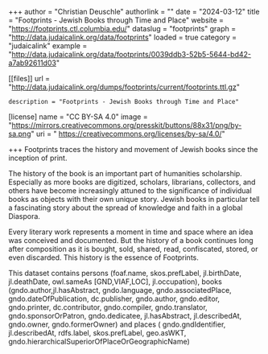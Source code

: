 +++ 
author = "Christian Deuschle" 
authorlink = "" 
date = "2024-03-12" 
title = "Footprints - Jewish Books through Time and Place" 
website = "https://footprints.ctl.columbia.edu/" 
dataslug = "footprints" 
graph = "http://data.judaicalink.org/data/footprints"
loaded = true 
category = "judaicalink" 
example = "http://data.judaicalink.org/data/footprints/0039ddb3-52b5-5644-bd42-a7ab92611d03"



[[files]]
	url = "http://data.judaicalink.org/dumps/footprints/current/footprints.ttl.gz"
	
	
	description = "Footprints - Jewish Books through Time and Place"
	
[license]
name = "CC BY-SA 4.0"
image = "https://mirrors.creativecommons.org/presskit/buttons/88x31/png/by-sa.png"
uri = " https://creativecommons.org/licenses/by-sa/4.0/"

+++
Footprints traces the history and movement of Jewish books since the inception of print. <!--more--> 

The history of the book is an important part of humanities scholarship. Especially as more books are digitized, scholars, librarians, collectors, and others have become increasingly attuned to the significance of individual books as objects with their own unique story. Jewish books in particular tell a fascinating story about the spread of knowledge and faith in a global Diaspora.

Every literary work represents a moment in time and space where an idea was conceived and documented. But the history of a book continues long after composition as it is bought, sold, shared, read, confiscated, stored, or even discarded. This history is the essence of Footprints.

This dataset contains persons (foaf.name, skos.prefLabel, jl.birthDate, jl.deathDate, owl.sameAs [GND,VIAF,LOC],  jl.occupation), books (gndo.author,jl.hasAbstract, gndo.language, gndo.associatedPlace, gndo.dateOfPublication, dc.publisher, gndo.author, gndo.editor, gndo.printer, dc.contributor, gndo.compiler, gndo.translator, gndo.sponsorOrPatron, gndo.dedicatee, jl.hasAbstract, jl.describedAt, gndo.owner, gndo.formerOwner) and places (
gndo.gndIdentifier, jl.describedAt, rdfs.label, skos.prefLabel, geo.asWKT, gndo.hierarchicalSuperiorOfPlaceOrGeographicName)
